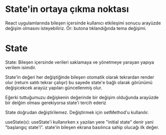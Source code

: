 # State'in ortaya çıkma noktası

React uygulamlarında bileşen içersinde kullanıcı etkileşimi sonucu arayüzde değişim olmasını isteyebiliriz. Ör: butona tıklandığında tema değişimi.

# State

State: Bileşen içersinde verileri saklamaya ve yönetmeye yarayan yapıya verilem isimdir.

State'in değeri her değiştiğinde bileşen otomatik olarak tekrardan render olur (return satıtı tekrar çalışır) bu sayede state'e bağlı olarak görünümü değişicekcek arayüz yapıları güncellenmiş olur.

Eğerki tuttuğumuzu değişkenin değerinde bir değişim olduğunda arayüzde bir deiğim olması gerekiyorsa state'i tercih ederiz

State doğrudan değiştirilemez. Değiştirmek için setMethod'u kullanılır.

useState(x): useState'i kullanırken x yazılan yere "initial state" denir yani "başlangıç state'i". state'in bileşen ekrana basılınca sahip olucağı ilk değer.
